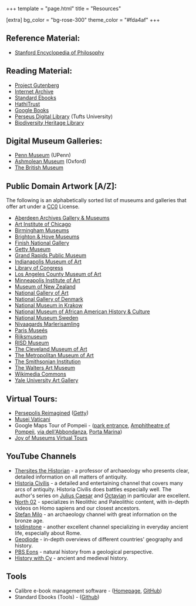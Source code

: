 +++
template = "page.html"
title = "Resources"

[extra]
bg_color = "bg-rose-300"
theme_color = "#fda4af"
+++

## Reference Material:

* [Stanford Encyclopedia of Philosophy](https://plato.stanford.edu)

## Reading Material:

* [Project Gutenberg](https://www.gutenberg.org)
* [Internet Archive](https://archive.org)
* [Standard Ebooks](https://standardebooks.org)
* [HathiTrust](https://www.hathitrust.org)
* [Google Books](https://books.google.com/)
* [Perseus Digital Library](http://www.perseus.tufts.edu/hopper/) (Tufts University)
* [Biodiversity Heritage Library](https://www.biodiversitylibrary.org)

## Digital Museum Galleries:

* [Penn Museum](https://www.penn.museum/tour/tour.php?id=2) (UPenn)
* [Ashmolean Museum](https://www.ashmolean.org/ground-floor) (Oxford)
* [The British Museum](https://www.britishmuseum.org/collection/galleries)

## Public Domain Artwork [A/Z]:

The following is an alphabetically sorted list of museums and galleries that offer art under a [CC0](https://creativecommons.org/share-your-work/public-domain/cc0/) License.

* [Aberdeen Archives Gallery & Museums](https://emuseum.aberdeencity.gov.uk/collections/102307/open-access-images--fine-art)
* [Art Institute of Chicago](https://www.artic.edu/collection?q=test&is_public_domain=1)
* [Birmingham Museums](https://dams.birminghammuseums.org.uk/asset-bank/action/viewDefaultHome?browseType=folders)
* [Brighton & Hove Museums](https://collections.brightonmuseums.org.uk/?q=&departments=)
* [Finish National Gallery](https://www.kansallisgalleria.fi/en)
* [Getty Museum](http://search.getty.edu/gateway/search?q=&cat=highlight&f=%22Open+Content+Images%22&rows=10&srt=a&dir=s&pg=1)
* [Grand Rapids Public Museum](https://www.grpmcollections.org/Browse/Collections)
* [Indianapolis Museum of Art](http://collection.imamuseum.org/)
* [Library of Congress](https://www.loc.gov/free-to-use/)
* [Los Angeles County Museum of Art](https://collections.lacma.org/)
* [Minneapolis Institute of Art](https://collections.artsmia.org/)
* [Museum of New Zealand](https://collections.tepapa.govt.nz/)
* [National Gallery of Art](https://www.nga.gov)
* [National Gallery of Denmark](https://open.smk.dk/en/art?q=*&page=0)
* [National Museum in Krakow](https://zbiory.mnk.pl/en/home-page)
* [National Museum of African American History & Culture](https://nmaahc.si.edu/explore/initiatives/nmaahc-open-access)
* [National Museum Sweden](https://collection.nationalmuseum.se/eMP/eMuseumPlus?service=ExternalInterface&module=exhibition&moduleFunction=result&filterName=filter.tours.all)
* [Nivaagards Marlerisamling](https://www.nivaagaard.dk/en/)
* [Paris Museés](https://www.parismuseescollections.paris.fr/en)
* [Rijksmuseum](https://www.rijksmuseum.nl/en)
* [RISD Museum](https://risdmuseum.org/art-design/collection)
* [The Cleveland Museum of Art](https://www.clevelandart.org/art/collection/search?only-open-access=1)
* [The Metropolitan Museum of Art](https://www.metmuseum.org/art/the-collection#browse-by)
* [The Smithsonian Institution](https://www.si.edu/search/collection-images?edan_q=landscape&edan_fq[0]=object_type%3A%22Paintings%22)
* [The Walters Art Museum](https://art.thewalters.org)
* [Wikimedia Commons](https://commons.wikimedia.org/wiki/Main_Page)
* [Yale University Art Gallery](https://artgallery.yale.edu/collection/search)

## Virtual Tours:

* [Persepolis Reimagined](https://persepolis.getty.edu) ([Getty](https://www.getty.edu))
* [Musei Vaticani](https://www.museivaticani.va/content/museivaticani/it/collezioni/musei/tour-virtuali-elenco.html)
* Google Maps Tour of Pompeii - ([park entrance](https://www.google.com/maps/@40.7503017,14.4949955,3a,75y,337.7h,81.6t/data=!3m9!1e1!3m7!1s7EKLYjYXC4yHdJ5j25xyJA!2e0!7i13312!8i6656!9m2!1b1!2i29), [Amphitheatre of Pompeii](https://www.google.com/maps/place/WC+Public/@40.7506309,14.4906603,18.08z/data=!4m14!1m7!3m6!1s0x133bbcbd87d1ea83:0x7ca462808e529b35!2sPompeii+Archaeological+Park!8m2!3d40.7512189!4d14.4886761!16s%2Fg%2F1tctbwg6!3m5!1s0x133bbcbd823315bb:0x2287980437c7a1a6!8m2!3d40.7497693!4d14.4951948!16s%2Fg%2F11gbkt7xqc), [via dell'Abbondanza](https://www.google.com/maps/@40.751353,14.49115,3a,90y,208.54h,89.41t/data=!3m7!1e1!3m5!1sSrQOYDor97wbT3YTcUDBSA!2e0!6shttps:%2F%2Fstreetviewpixels-pa.googleapis.com%2Fv1%2Fthumbnail%3Fpanoid%3DSrQOYDor97wbT3YTcUDBSA%26cb_client%3Dmaps_sv.tactile.gps%26w%3D203%26h%3D100%26yaw%3D204.4851%26pitch%3D0%26thumbfov%3D100!7i13312!8i6656), [Porta Marina](https://www.google.com/maps/@40.748198,14.4828972,0a,82.2y,67.85h,91.66t/data=!3m4!1e1!3m2!1sflIgSi3_0y4vtuJLF7Jf4w!2e0?source=apiv3))
* [Joy of Museums Virtual Tours](https://joyofmuseums.com)

## YouTube Channels

* [Thersites the Historian](https://www.youtube.com/@ThersitestheHistorian) - a professor of archaeology who presents clear, detailed information on all matters of antiquity. 
* [Historia Civilis](https://www.youtube.com/@HistoriaCivilis/) - a detailed and entertaining channel that covers many arcs of antiquity. Historia Civilis does battles especially well. The author's series on [Julius Caesar](https://www.youtube.com/watch?v=gsK4nX0tCGQ&list=PLODnBH8kenOoLUW8BmHhX55I-qexvyU32&pp=iAQB) and [Octavian](https://www.youtube.com/watch?v=2-PYwEsTll0&list=PLODnBH8kenOonO62euH1PLlMm8hT5lHlL&pp=iAQB) in particular are excellent.
* [North 02](https://www.youtube.com/@NORTH02) - specializes in Neolithic and Paleolithic content, with in-depth videos on Homo sapiens and our closest ancestors.
* [Stefan Milo](https://www.youtube.com/@StefanMilo) - an archaeology channel with great information on the bronze age.
* [toldinstone](https://www.youtube.com/@toldinstone) - another excellent channel specializing in everyday ancient life, especially about Rome.
* [Geodiode](https://www.youtube.com/@Geodiode) - in-depth overviews of different countries' geography and history.
* [PBS Eons](https://www.youtube.com/@eons) - natural history from a geological perspective.
* [History with Cy](https://www.youtube.com/@HistorywithCy) - ancient and medieval history.

## Tools

* Calibre e-book management software - ([Homepage](https://calibre-ebook.com), [GitHub](https://github.com/kovidgoyal/calibre))
* Standard Ebooks (Tools) - ([Github](https://github.com/standardebooks/tools))